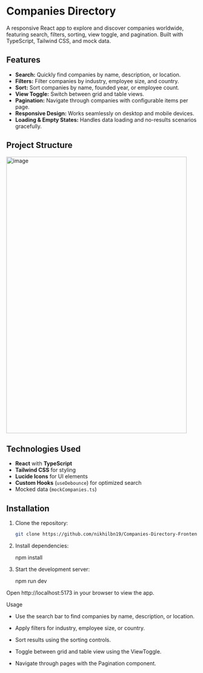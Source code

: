 # Companies Directory

A responsive React app to explore and discover companies worldwide, featuring search, filters, sorting, view toggle, and pagination. Built with TypeScript, Tailwind CSS, and mock data.

## Features

  - **Search:** Quickly find companies by name, description, or location.
  - **Filters:** Filter companies by industry, employee size, and country.
  - **Sort:** Sort companies by name, founded year, or employee count.
  - **View Toggle:** Switch between grid and table views.
  - **Pagination:** Navigate through companies with configurable items per page.
  - **Responsive Design:** Works seamlessly on desktop and mobile devices.
  - **Loading & Empty States:** Handles data loading and no-results scenarios gracefully.

## Project Structure

<img width="476" height="729" alt="image" src="https://github.com/user-attachments/assets/ae601688-2806-4f00-9204-c1b7a3c70f15" />


## Technologies Used

  - **React** with **TypeScript**
  - **Tailwind CSS** for styling
  - **Lucide Icons** for UI elements
  - **Custom Hooks** (`useDebounce`) for optimized search
  - Mocked data (`mockCompanies.ts`)

## Installation

1. Clone the repository:  
   ```bash
   git clone https://github.com/nikhilbn19/Companies-Directory-Frontend-Development-Assignment.git

2. Install dependencies:

    npm install


3. Start the development server:

   npm run dev

Open http://localhost:5173 in your browser to view the app.

Usage

  - Use the search bar to find companies by name, description, or location.

  - Apply filters for industry, employee size, or country.

  - Sort results using the sorting controls.

  - Toggle between grid and table view using the ViewToggle.

  - Navigate through pages with the Pagination component.
